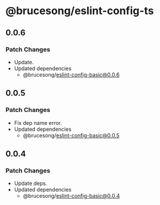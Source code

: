 # @brucesong/eslint-config-ts

## 0.0.6

### Patch Changes

- Update.
- Updated dependencies
  - @brucesong/eslint-config-basic@0.0.6

## 0.0.5

### Patch Changes

- Fix dep name error.
- Updated dependencies
  - @brucesong/eslint-config-basic@0.0.5

## 0.0.4

### Patch Changes

- Update deps.
- Updated dependencies
  - @brucesong/eslint-config-basic@0.0.4
